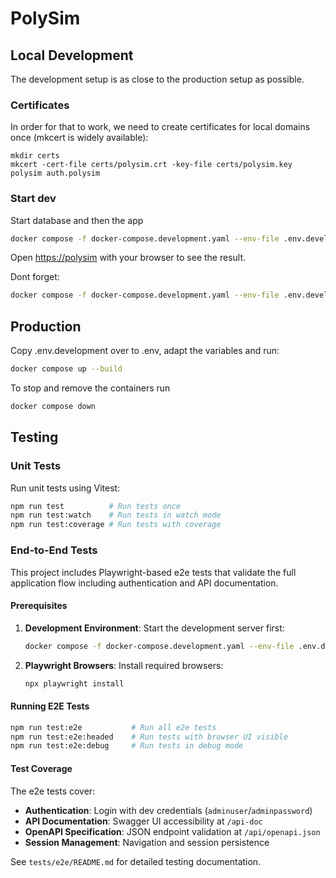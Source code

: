 # PolySim

## Local Development

The development setup is as close to the production setup as possible.

### Certificates

In order for that to work, we need to create certificates for local domains once (mkcert is widely available):

```
mkdir certs
mkcert -cert-file certs/polysim.crt -key-file certs/polysim.key polysim auth.polysim
```

### Start dev

Start database and then the app

```sh
docker compose -f docker-compose.development.yaml --env-file .env.development up --build
```

Open [https://polysim](https://polysim) with your browser to see the result.

Dont forget:

```sh
docker compose -f docker-compose.development.yaml --env-file .env.development --volumes down
```

## Production

Copy .env.development over to .env, adapt the variables and run:

```sh
docker compose up --build
```

To stop and remove the containers run

```sh
docker compose down
```

## Testing

### Unit Tests

Run unit tests using Vitest:

```bash
npm run test          # Run tests once
npm run test:watch    # Run tests in watch mode
npm run test:coverage # Run tests with coverage
```

### End-to-End Tests

This project includes Playwright-based e2e tests that validate the full application flow including authentication and API documentation.

#### Prerequisites

1. **Development Environment**: Start the development server first:
   ```bash
   docker compose -f docker-compose.development.yaml --env-file .env.development up --build
   ```

2. **Playwright Browsers**: Install required browsers:
   ```bash
   npx playwright install
   ```

#### Running E2E Tests

```bash
npm run test:e2e           # Run all e2e tests
npm run test:e2e:headed    # Run tests with browser UI visible
npm run test:e2e:debug     # Run tests in debug mode
```

#### Test Coverage

The e2e tests cover:
- **Authentication**: Login with dev credentials (`adminuser`/`adminpassword`)
- **API Documentation**: Swagger UI accessibility at `/api-doc`
- **OpenAPI Specification**: JSON endpoint validation at `/api/openapi.json`
- **Session Management**: Navigation and session persistence

See `tests/e2e/README.md` for detailed testing documentation.
